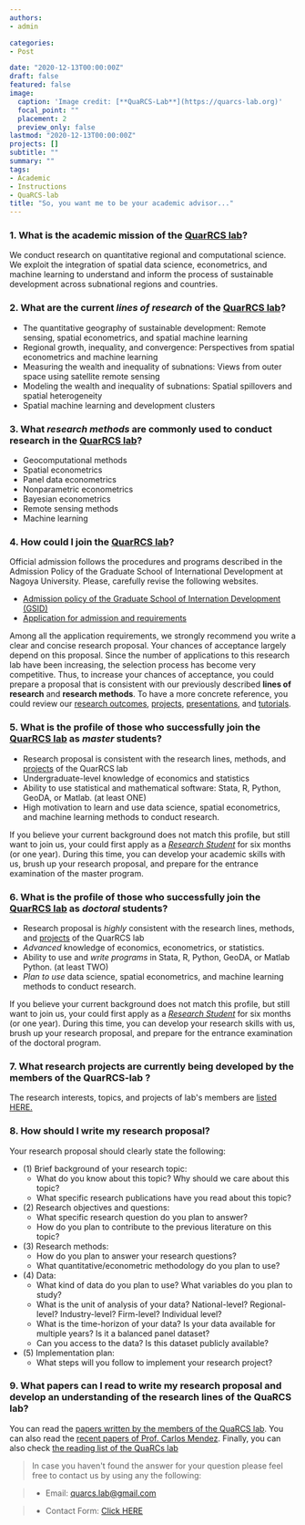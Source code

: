 ```yaml
---
authors:
- admin

categories:
- Post

date: "2020-12-13T00:00:00Z"
draft: false
featured: false
image:
  caption: 'Image credit: [**QuaRCS-Lab**](https://quarcs-lab.org)'
  focal_point: ""
  placement: 2
  preview_only: false
lastmod: "2020-12-13T00:00:00Z"
projects: []
subtitle: ""
summary: ""
tags:
- Academic
- Instructions
- QuaRCS-lab
title: "So, you want me to be your academic advisor..."
---
```


### 1. What is the academic mission of the  [QuarRCS lab](https://quarcs-lab.org)?

We conduct research on quantitative regional and computational science. We exploit the integration of spatial data science, econometrics, and machine learning to understand and inform the process of sustainable development across subnational regions and countries.


### 2. What are the current *lines of research* of the [QuarRCS lab](https://quarcs-lab.org)?

- The quantitative geography of sustainable development: Remote sensing, spatial econometrics, and spatial machine learning
- Regional growth, inequality, and convergence: Perspectives from spatial econometrics and machine learning
- Measuring the wealth and inequality of subnations: Views from outer space using satellite remote sensing
- Modeling the wealth and inequality of subnations: Spatial spillovers and spatial heterogeneity
- Spatial machine learning and development clusters



### 3. What *research methods* are commonly used to conduct research in the [QuarRCS lab](https://quarcs-lab.org)?

 - Geocomputational methods
 - Spatial econometrics
 - Panel data econometrics
 - Nonparametric econometrics
 - Bayesian econometrics
 - Remote sensing methods
 - Machine learning
 


### 4. How could I join the [QuarRCS lab](https://quarcs-lab.org)?

Official admission follows the procedures and programs described in the Admission Policy of the Graduate School of International Development at Nagoya University. Please, carefully revise the following websites.

- [Admission policy of the Graduate School of Internation Development (GSID)](http://www.gsid.nagoya-u.ac.jp/en/admission/adm_policy/)
- [Application for admission and requirements ](http://www.gsid.nagoya-u.ac.jp/en/admission/application/)

Among all the application requirements, we strongly recommend you write a clear and concise research proposal. Your chances of acceptance largely depend on this proposal. Since the number of applications to this research lab have been increasing, the selection process has become very competitive. Thus, to increase your chances of acceptance, you could prepare a proposal that is consistent with our previously described **lines of research** and **research methods**.  To have a more concrete reference, you could review our [research outcomes](https://quarcs-lab.org/research/), [projects](https://quarcs-lab.org/portfolio/all-publications/), [presentations](hhttps://carlos-mendez.org/#talks), and [tutorials](https://deepnote.com/carlos-mendez).


### 5. What is the  profile of those who successfully join the  [QuarRCS lab](https://quarcs-lab.org) as *master* students?

- Research proposal is consistent with the research lines, methods, and [projects](https://quarcs-lab.org/portfolio/all-publications/) of the QuarRCS lab
- Undergraduate-level knowledge of economics and statistics
- Ability to use statistical and mathematical software: Stata, R, Python, GeoDA, or Matlab. (at least ONE)
- High motivation to learn and use data science, spatial econometrics, and machine learning methods to conduct research.

If you believe your current background does not match this profile, but still want to join us, your could first apply as a [*Research Student*](http://www.gsid.nagoya-u.ac.jp/en/admission/application/) for six months (or one year). During this time, you can develop your academic skills with us, brush up your research proposal, and prepare for the entrance examination of the master program.


### 6. What is the  profile of those who successfully join the  [QuarRCS lab](https://quarcs-lab.org) as *doctoral* students?

- Research proposal is *highly* consistent with the research lines, methods, and [projects](https://quarcs-lab.org/portfolio/all-publications/) of the QuarRCS lab
- *Advanced* knowledge of economics, econometrics, or statistics.
- Ability to use and *write programs* in Stata, R, Python, GeoDA, or Matlab Python. (at least TWO)
- *Plan to use* data science, spatial econometrics, and machine learning methods to conduct research.

If you believe your current background does not match this profile, but still want to join us, your could first apply as a [*Research Student*](http://www.gsid.nagoya-u.ac.jp/en/admission/application/) for six months (or one year). During this time, you can develop your research skills with us, brush up your research proposal, and prepare for the entrance examination of the doctoral program.

### 7. What research projects are currently being developed by the members of the  QuarRCS-lab ?

The research interests, topics, and projects of lab's members are [listed HERE.](https://quarcs-lab.org/portfolio/all-publications/)


### 8. How should I write my research proposal?

Your research proposal should clearly state the following:

- (1) Brief background of your research topic:
    - What do you know about this topic? Why should we care about this topic?
    - What specific research publications have you read about this topic?
- (2) Research objectives and questions:
    - What specific research question do you plan to answer?
    - How do you plan to contribute to the previous literature on this topic?
- (3) Research methods:
    - How do you plan to answer your research questions?
    - What quantitative/econometric methodology do you plan to use?
- (4) Data:
    - What kind of data do you plan to use?  What variables do you plan to study?
    - What is the unit of analysis of your data? National-level? Regional-level? Industry-level? Firm-level? Individual level?
    - What is the time-horizon of your data?  Is your data available for multiple years? Is it a balanced panel dataset?
    - Can you access to the data? Is this dataset publicly available?
- (5) Implementation plan:
    - What steps will you follow to implement your research project?

### 9. What papers can I read to write my research proposal and develop an understanding of the research lines of the QuaRCS lab?

You can read the [papers written by the members of the QuaRCS lab](https://quarcs-lab.org/portfolio/all-publications/). You can also read the [recent papers of Prof. Carlos Mendez](https://carlos-mendez.org/#featured). Finally, you can also check [the reading list of the QuaRCs lab](https://www.mendeley.com/community/quarcs-lab/) 

> In case you haven't found the answer for your question please feel free to contact us by using any the following:

> - Email: <quarcs.lab@gmail.com>

> - Contact Form: [Click HERE](https://carlos-mendez.org/#contact)
